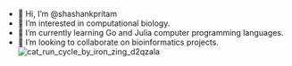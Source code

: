 - 👋 Hi, I’m @shashankpritam
- 👀 I’m interested in computational biology.
- 🌱 I’m currently learning Go and Julia computer programming languages.
- 💞️ I’m looking to collaborate on bioinformatics projects.
![cat_run_cycle_by_iron_zing_d2qzala](https://github.com/shashankpritam/shashankpritam/assets/15816591/e95fc862-72ff-4620-bae3-3950f52e9f85)


<!---
shashankpritam/shashankpritam is a ✨ special ✨ repository because its `README.md` (this file) appears on your GitHub profile.
You can click the Preview link to take a look at your changes.
--->

